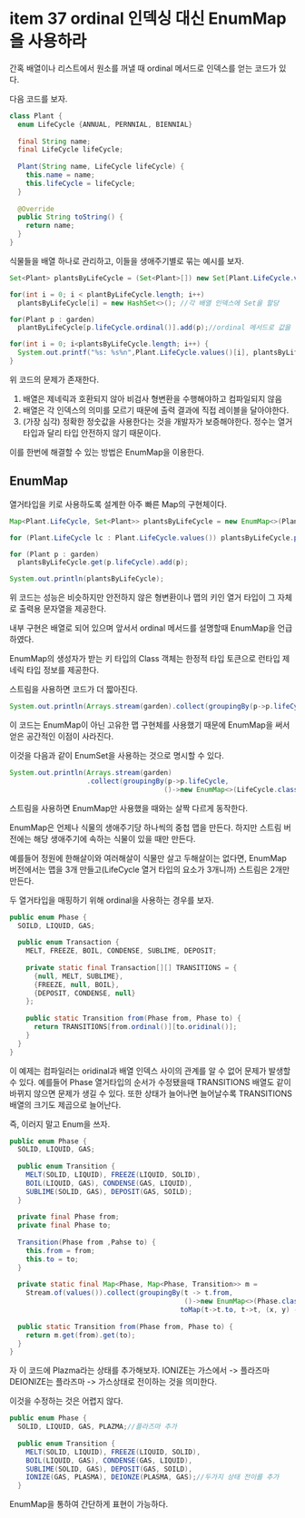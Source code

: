 # item 37 ordinal 인덱싱 대신 EnumMap을 사용하라

간혹 배열이나 리스트에서 원소를 꺼낼 때 ordinal 메서드로 인덱스를 얻는 코드가 있다.

다음 코드를 보자.

```java
class Plant {
  enum LifeCycle {ANNUAL, PERNNIAL, BIENNIAL}
  
  final String name;
  final LifeCycle lifeCycle;
  
  Plant(String name, LifeCycle lifeCycle) {
    this.name = name;
    this.lifeCycle = lifeCycle;
  }
  
  @Override
  public String toString() {
    return name;
  }
}
```

식물들을 배열 하나로 관리하고, 이들을 생애주기별로 묶는 예시를 보자.

```java
Set<Plant> plantsByLifeCycle = (Set<Plant>[]) new Set[Plant.LifeCycle.values().length];

for(int i = 0; i < plantByLifeCycle.length; i++)
  plantsByLifeCycle[i] = new HashSet<>(); //각 배열 인덱스에 Set을 할당

for(Plant p : garden)
  plantByLifeCycle[p.lifeCycle.ordinal()].add(p);//ordinal 메서드로 값을 인덱스 값을 얻음

for(int i = 0; i<plantsByLifeCycle.length; i++) {
  System.out.printf("%s: %s%n",Plant.LifeCycle.values()[i], plantsByLifeCycle[i]);
}
```

위 코드의 문제가 존재한다.

1. 배열은 제네릭과 호환되지 않아 비검사 형변환을 수행해야하고 컴파일되지 않음
2. 배열은 각 인덱스의 의미를 모르기 때문에 출력 결과에 직접 레이블을 달아야한다.
3. (가장 심각) 정확한 정숫값을 사용한다는 것을 개발자가 보증해야한다. 정수는 열거 타입과 달리 타입 안전하지 않기 때문이다.

이를 한번에 해결할 수 있는 방법은 EnumMap을 이용한다.



## EnumMap

열거타입을 키로 사용하도록 설계한 아주 빠른 Map의 구현체이다.

```java
Map<Plant.LifeCycle, Set<Plant>> plantsByLifeCycle = new EnumMap<>(Plant.LifeCycle.class);

for (Plant.LifeCycle lc : Plant.LifeCycle.values()) plantsByLifeCycle.put(lc, new HashSet<>());

for (Plant p : garden)
  plantsByLifeCycle.get(p.lifeCycle).add(p);

System.out.println(plantsByLifeCycle);
```

위 코드는 성능은 비슷하지만 안전하지 않은 형변환이나 맵의 키인 열거 타입이 그 자체로 출력용 문자열을 제공한다.

내부 구현은 배열로 되어 있으며 앞서서 ordinal 메서드를 설명할때 EnumMap을 언급하였다.

EnumMap의 생성자가 받는 키 타입의 Class 객체는 한정적 타입 토큰으로 런타입 제네릭 타입 정보를 제공한다.

스트림을 사용하면 코드가 더 짧아진다.

```java
System.out.println(Arrays.stream(garden).collect(groupingBy(p->p.lifeCycle)));
```

이 코드는 EnumMap이 아닌 고유한 맵 구현체를 사용했기 때문에 EnumMap을 써서 얻은 공간적인 이점이 사라진다. 

이것을 다음과 같이 EnumSet을 사용하는 것으로 명시할 수 있다.

```java
System.out.println(Arrays.stream(garden)
                   .collect(groupingBy(p->p.lifeCycle,
                                      ()->new EnumMap<>(LifeCycle.class), toSet())));
```

스트림을 사용하면 EnumMap만 사용했을 때와는 살짝 다르게 동작한다.

EnumMap은 언제나 식물의 생애주기당 하나씩의 중첩 맵을 만든다. 하지만 스트림 버전에는 해당 생애주기에 속하는 식물이 있을 때만 만든다.

예를들어 정원에 한해살이와 여러해살이 식물만 살고 두해살이는 없다면, EnumMap 버전에서는 맵을 3개 만들고(LifeCycle 열거 타입의 요소가 3개니까) 스트림은 2개만 만든다.



두 열거타입을 매핑하기 위해 ordinal을 사용하는 경우를 보자.

```java
public enum Phase {
  SOILD, LIQUID, GAS;
  
  public enum Transaction {
    MELT, FREEZE, BOIL, CONDENSE, SUBLIME, DEPOSIT;
    
    private static final Transaction[][] TRANSITIONS = {
      {null, MELT, SUBLIME},
      {FREEZE, null, BOIL},
      {DEPOSIT, CONDENSE, null}
    };
    
    public static Transition from(Phase from, Phase to) {
      return TRANSITIONS[from.ordinal()][to.oridinal()];
    }
  }
}
```

이 예제는 컴파일러는 oridinal과 배열 인덱스 사이의 관계를 알 수 없어 문제가 발생할 수 있다. 예를들어 Phase 열거타입의 순서가 수정됐을때 TRANSITIONS 배열도 같이 바뀌지 않으면 문제가 생길 수 있다. 또한 상태가 늘어나면 늘어날수록 TRANSITIONS 배열의 크기도 제곱으로 늘어난다.

즉, 이러지 말고 Enum을 쓰자.

```java
public enum Phase {
  SOLID, LIQUID, GAS;
  
  public enum Transition {
    MELT(SOLID, LIQUID), FREEZE(LIQUID, SOLID),
    BOIL(LIQUID, GAS), CONDENSE(GAS, LIQUID),
    SUBLIME(SOLID, GAS), DEPOSIT(GAS, SOILD);
  }
  
  private final Phase from;
  private final Phase to;
  
  Transition(Phase from ,Pahse to) {
    this.from = from;
    this.to = to;
  }
  
  private static final Map<Phase, Map<Phase, Transition>> m = 
    Stream.of(values()).collect(groupingBy(t -> t.from, 
                                           ()->new EnumMap<>(Phase.class),
                                          toMap(t->t.to, t->t, (x, y) -> y, () -> new EnumMap<>(Phase.class))));
  
  public static Transition from(Phase from, Phase to) {
    return m.get(from).get(to);
  }
}
```

자 이 코드에 Plazma라는 상태를 추가해보자. IONIZE는 가스에서 -> 플라즈마 DEIONIZE는 플라즈마 -> 가스상태로 전이하는 것을 의미한다.

이것을 수정하는 것은 어렵지 않다.

```java
public enum Phase {
  SOLID, LIQUID, GAS, PLAZMA;//플라즈마 추가
  
  public enum Transition {
    MELT(SOLID, LIQUID), FREEZE(LIQUID, SOLID),
    BOIL(LIQUID, GAS), CONDENSE(GAS, LIQUID),
    SUBLIME(SOLID, GAS), DEPOSIT(GAS, SOILD),
    IONIZE(GAS, PLASMA), DEIONZE(PLASMA, GAS);//두가지 상태 전이를 추가
  }
```

EnumMap을 통하여 간단하게 표현이 가능하다.